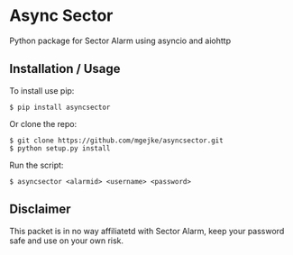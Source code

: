 Async Sector
===============================

Python package for Sector Alarm using asyncio and aiohttp

Installation / Usage
--------------------

To install use pip:

    $ pip install asyncsector


Or clone the repo:

    $ git clone https://github.com/mgejke/asyncsector.git
    $ python setup.py install

Run the script:

    $ asyncsector <alarmid> <username> <password>
    

Disclaimer
-------

This packet is in no way affiliatetd with Sector Alarm, keep your password safe and use on your own risk.